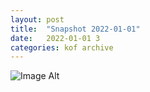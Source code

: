 ```yaml
---
layout:	post
title:	"Snapshot 2022-01-01"
date:	2022-01-01 3
categories:	kof archive
---
```


![Image Alt](https://k0f.github.io/assets/2022-01-01-211516.jpg)